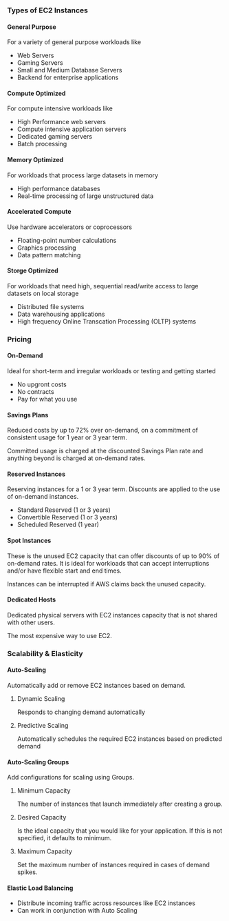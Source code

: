### Types of EC2 Instances

#### General Purpose

For a variety of general purpose workloads like

- Web Servers
- Gaming Servers
- Small and Medium Database Servers
- Backend for enterprise applications

#### Compute Optimized

For compute intensive workloads like

- High Performance web servers
- Compute intensive application servers
- Dedicated gaming servers
- Batch processing

#### Memory Optimized

For workloads that process large datasets in memory

- High performance databases
- Real-time processing of large unstructured data

#### Accelerated Compute

Use hardware accelerators or coprocessors

- Floating-point number calculations
- Graphics processing
- Data pattern matching

#### Storge Optimized

For workloads that need high, sequential read/write access to large datasets on local storage

- Distributed file systems
- Data warehousing applications
- High frequency Online Transcation Processing (OLTP) systems

### Pricing

#### On-Demand

Ideal for short-term and irregular workloads or testing and getting started

- No upgront costs
- No contracts
- Pay for what you use

#### Savings Plans

Reduced costs by up to 72%  over on-demand, on a commitment of consistent usage for 1 year or 3 year term.

Committed usage is charged at the discounted Savings Plan rate and anything beyond is charged at on-demand rates.

#### Reserved Instances

Reserving instances for a 1 or 3 year term. Discounts are applied to the use of on-demand instances.

- Standard Reserved (1 or 3 years)
- Convertible Reserved (1 or 3 years)
- Scheduled Reserved (1 year)

#### Spot Instances

These is the unused EC2 capacity that can offer discounts of up to 90% of on-demand rates. It is ideal for workloads that can accept interruptions and/or have flexible start and end times.

Instances can be interrupted if AWS claims back the unused capacity.

#### Dedicated Hosts

Dedicated physical servers with EC2 instances capacity that is not shared with other users.

The most expensive way to use EC2.

### Scalability & Elasticity

#### Auto-Scaling

Automatically add or remove EC2 instances based on demand.

1. Dynamic Scaling

   Responds to changing demand automatically

2. Predictive Scaling

   Automatically schedules the required EC2 instances based on predicted demand

#### Auto-Scaling Groups

Add configurations for scaling using Groups.

1. Minimum Capacity

   The number of instances that launch immediately after creating a group.

2. Desired Capacity

   Is the ideal capacity that you would like for your application. If this is not specified, it defaults to minimum.

3. Maximum Capacity

   Set the maximum number of instances required in cases of demand spikes.

#### Elastic Load Balancing

- Distribute incoming traffic across resources like EC2 instances
- Can work in conjunction with Auto Scaling